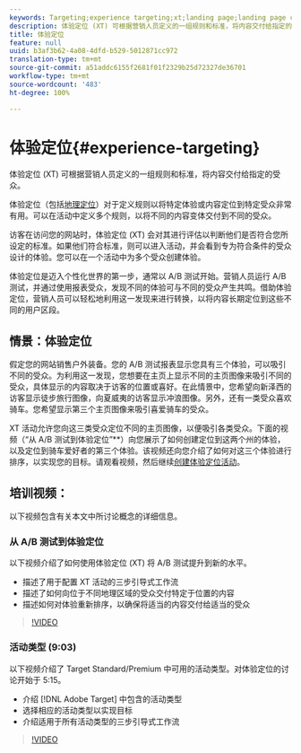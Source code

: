 ```yaml
---
keywords: Targeting;experience targeting;xt;landing page;landing page campaign
description: 体验定位 (XT) 可根据营销人员定义的一组规则和标准，将内容交付给指定的受众。
title: 体验定位
feature: null
uuid: b3af3b62-4a08-4dfd-b529-5012871cc972
translation-type: tm+mt
source-git-commit: a51addc6155f2681f01f2329b25d72327de36701
workflow-type: tm+mt
source-wordcount: '483'
ht-degree: 100%

---
```



# 体验定位{#experience-targeting}

体验定位 (XT) 可根据营销人员定义的一组规则和标准，将内容交付给指定的受众。

体验定位（包括[地理定位](/help/c-target/c-audiences/c-target-rules/geo.md)）对于定义规则以将特定体验或内容定位到特定受众非常有用。可以在活动中定义多个规则，以将不同的内容变体交付到不同的受众。

访客在访问您的网站时，体验定位 (XT) 会对其进行评估以判断他们是否符合您所设定的标准。如果他们符合标准，则可以进入活动，并会看到专为符合条件的受众设计的体验。您可以在一个活动中为多个受众创建体验。

体验定位是迈入个性化世界的第一步，通常以 A/B 测试开始。营销人员运行 A/B 测试，并通过使用报表受众，发现不同的体验可与不同的受众产生共鸣。借助体验定位，营销人员可以轻松地利用这一发现来进行转换，以将内容长期定位到这些不同的用户区段。

## 情景：体验定位

假定您的网站销售户外装备。您的 A/B 测试报表显示您具有三个体验，可以吸引不同的受众。为利用这一发现，您想要在主页上显示不同的主页图像来吸引不同的受众，具体显示的内容取决于访客的位置或喜好。在此情景中，您希望向新泽西的访客显示徒步旅行图像，向夏威夷的访客显示冲浪图像。另外，还有一类受众喜欢骑车。您希望显示第三个主页图像来吸引喜爱骑车的受众。

XT 活动允许您向这三类受众定位不同的主页图像，以便吸引各类受众。下面的视频（“从 A/B 测试到体验定位”**）向您展示了如何创建定位到这两个州的体验，以及定位到骑车爱好者的第三个体验。该视频还向您介绍了如何对这三个体验进行排序，以实现您的目标。请观看视频，然后继续[创建体验定位活动](/help/c-activities/t-experience-target/t-xt-create/xt-create.md)。

## 培训视频：

以下视频包含有关本文中所讨论概念的详细信息。

### 从 A/B 测试到体验定位

以下视频介绍了如何使用体验定位 (XT) 将 A/B 测试提升到新的水平。

* 描述了用于配置 XT 活动的三步引导式工作流
* 描述了如何向位于不同地理区域的受众交付特定于位置的内容
* 描述如何对体验重新排序，以确保将适当的内容交付给适当的受众

>[!VIDEO](https://video.tv.adobe.com/v/22418/)

### 活动类型 (9:03)

以下视频介绍了 Target Standard/Premium 中可用的活动类型。对体验定位的讨论开始于 5:15。

* 介绍 [!DNL Adobe Target] 中包含的活动类型
* 选择相应的活动类型以实现目标
* 介绍适用于所有活动类型的三步引导式工作流

>[!VIDEO](https://video.tv.adobe.com/v/17386)
